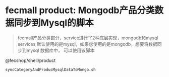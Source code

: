 fecmall product: Mongodb产品分类数据同步到Mysql的脚本
==============

> fecmall产品分类部分，service进行了2种底层实现，mongodb和mysql services
默认使用的是mysql，如果您使用的是mongodb，想要将数据同步到mysql 数据库中，
可以使用该脚本

@fecshop/shell/product

```
syncCategoryAndProducMysqlDataToMongo.sh
```






















